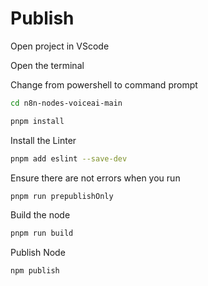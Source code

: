 # Publish

Open project in VScode

Open the terminal

Change from powershell to command prompt

```bash
cd n8n-nodes-voiceai-main
```

```bash
pnpm install
```

Install the Linter
```bash
pnpm add eslint --save-dev
```

Ensure there are not errors when you run
```bash
pnpm run prepublishOnly
```

Build the node
```bash
pnpm run build
```


Publish Node
```bash
npm publish
```